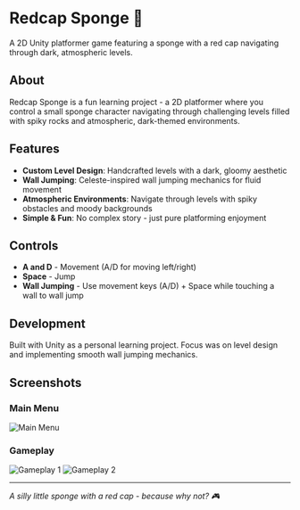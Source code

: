 # Redcap Sponge 🧽

A 2D Unity platformer game featuring a sponge with a red cap navigating through dark, atmospheric levels.

## About

Redcap Sponge is a fun learning project - a 2D platformer where you control a small sponge character navigating through challenging levels filled with spiky rocks and atmospheric, dark-themed environments.

## Features

- **Custom Level Design**: Handcrafted levels with a dark, gloomy aesthetic
- **Wall Jumping**: Celeste-inspired wall jumping mechanics for fluid movement
- **Atmospheric Environments**: Navigate through levels with spiky obstacles and moody backgrounds
- **Simple & Fun**: No complex story - just pure platforming enjoyment

## Controls

- **A and D** - Movement (A/D for moving left/right)
- **Space** - Jump
- **Wall Jumping** - Use movement keys (A/D) + Space while touching a wall to wall jump

## Development

Built with Unity as a personal learning project. Focus was on level design and implementing smooth wall jumping mechanics.

## Screenshots

### Main Menu
![Main Menu](screenshots/main-menu.png)

### Gameplay
![Gameplay 1](screenshots/gameplay-1.png)
![Gameplay 2](screenshots/gameplay-2.png)

---

*A silly little sponge with a red cap - because why not? 🎮*